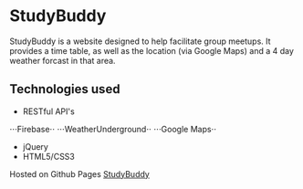 # StudyBuddy

StudyBuddy is a website designed to help facilitate group meetups. It provides a time table, as well as the location (via Google Maps) and a 4 day weather forcast in that area.

## Technologies used
- RESTful API's

⋅⋅⋅Firebase⋅⋅
⋅⋅⋅WeatherUnderground⋅⋅
⋅⋅⋅Google Maps⋅⋅
- jQuery
- HTML5/CSS3

Hosted on Github Pages [StudyBuddy](https://tannerwwhite.github.io/study_buddy/)
